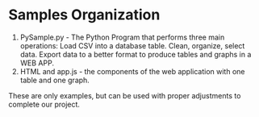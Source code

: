 # Samples Organization

1. PySample.py - The Python Program that performs three main operations:
    Load CSV into a database table.
    Clean, organize, select data.
    Export data to a better format to produce tables and graphs in a WEB APP.
2. HTML and app.js - the components of the web application with one table and one graph.

These are only examples, but can be used with proper adjustments to complete our project.
